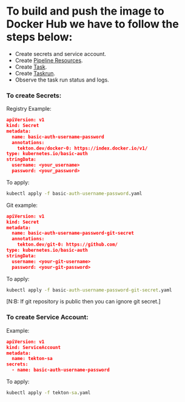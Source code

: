 # To build and push the image to Docker Hub we have to follow the steps below:
- Create secrets and service account.
- Create [Pipeline Resources](https://github.com/tektoncd/pipeline/blob/main/docs/resources.md).
- Create [Task](https://github.com/tektoncd/pipeline/blob/main/docs/tasks.md).
- Create [Taskrun](https://github.com/tektoncd/pipeline/blob/main/docs/taskruns.md).
- Observe the task run status and logs.

### To create Secrets:
Registry Example:
```json
apiVersion: v1
kind: Secret
metadata:
  name: basic-auth-username-password
  annotations:
    tekton.dev/docker-0: https://index.docker.io/v1/
type: kubernetes.io/basic-auth
stringData:
  username: <your_username>
  password: <your_password>
```
To apply:
```cmd
kubectl apply -f basic-auth-username-password.yaml
```
Git example:
```json
apiVersion: v1
kind: Secret
metadata:
  name: basic-auth-username-password-git-secret
  annotations:
    tekton.dev/git-0: https://github.com/
type: kubernetes.io/basic-auth
stringData:
  username: <your-git-username>
  password: <your-git-password>
```
To apply:
```cmd
kubectl apply -f basic-auth-username-password-git-secret.yaml
```

[N:B: If git repository is public then you can ignore git secret.]

### To create Service Account:
Example:
```json
apiVersion: v1
kind: ServiceAccount
metadata:
  name: tekton-sa
secrets:
  - name: basic-auth-username-password
```
To apply:
```cmd
kubectl apply -f tekton-sa.yaml
```
